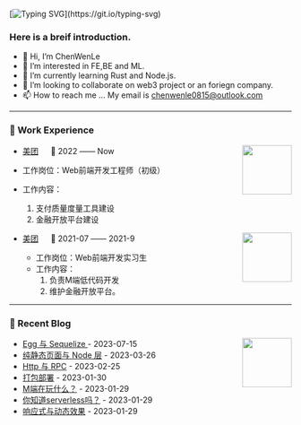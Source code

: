 [![Typing SVG](https://readme-typing-svg.demolab.com?font=Fira+Code&weight=600&size=24&pause=1000&color=1C111A&multiline=true&width=700&height=39&lines=Keep+looking%EF%BC%8C+do+not+settle!.)](https://git.io/typing-svg)
###  Here is a breif introduction.
-  👋 Hi, I’m ChenWenLe
- 👀 I’m interested in FE,BE and ML.
- 🌱 I’m currently learning Rust and Node.js.
- 💞️ I’m looking to collaborate on web3 project or an foriegn company.
- 📫 How to reach me ... My email is chenwenle0815@outlook.com



--- 
</td></tr>

<tr>
<td>
  
### 🏢 Work Experience

<img align="right" width="88" src="https://th.bing.com/th?id=ODL.ba61285f20285fde1fa585f8ad2bf524&w=100&h=100&c=12&pcl=faf9f7&o=6&dpr=1.5&pid=13.1" />

-  [美团](https://www.meituan.com/) &emsp; 📌 2022 —— Now
  
  - 工作岗位：Web前端开发工程师（初级）
  - 工作内容：
    1. 支付质量度量工具建设
    2. 金融开放平台建设

<img align="right" width="88" src="https://th.bing.com/th?id=ODL.ba61285f20285fde1fa585f8ad2bf524&w=100&h=100&c=12&pcl=faf9f7&o=6&dpr=1.5&pid=13.1" />

- [美团](https://www.meituan.com/) &emsp; 📌 2021-07 —— 2021-9
  
  - 工作岗位：Web前端开发实习生
  - 工作内容：
    1. 负责M端低代码开发
    2. 维护金融开放平台。

</td>
</tr>
<tr><td>


<tr><td>

--- 
<!-- 近期博客 -->
### 📃 Recent Blog
  
<img align="right" width="88" src="https://cdn.jsdelivr.net/gh/sun0225SUN/sun0225SUN/assets/images/astronaut.png" />

<!-- START_SECTION:blog -->
* <a href='' target='_blank'>Egg 与 Sequelize </a> - 2023-07-15
* <a href='' target='_blank'>纯静态页面与 Node 层</a> - 2023-03-26
* <a href='' target='_blank'>Http 与 RPC</a> - 2023-02-25
* <a href='' target='_blank'>打包部署</a> - 2023-01-30
* <a href='' target='_blank'>M端在玩什么？</a> - 2023-01-29
* <a href='' target='_blank'>你知道serverless吗？</a> - 2023-01-29
* <a href='' target='_blank'>响应式与动态效果</a> - 2023-01-29
<!-- END_SECTION:blog -->

</td></tr>

<tr><td>
